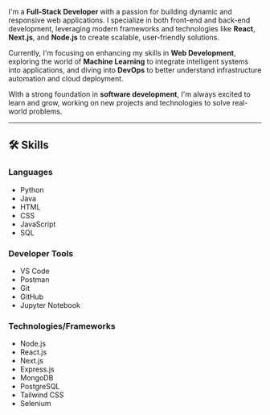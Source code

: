 I'm a **Full-Stack Developer** with a passion for building dynamic and responsive web applications. I specialize in both front-end and back-end development, leveraging modern frameworks and technologies like **React**, **Next.js**, and **Node.js** to create scalable, user-friendly solutions.

Currently, I'm focusing on enhancing my skills in **Web Development**, exploring the world of **Machine Learning** to integrate intelligent systems into applications, and diving into **DevOps** to better understand infrastructure automation and cloud deployment.

With a strong foundation in **software development**, I'm always excited to learn and grow, working on new projects and technologies to solve real-world problems.

---

## 🛠 Skills
### Languages
- Python
- Java
- HTML
- CSS
- JavaScript
- SQL

### Developer Tools
- VS Code
- Postman
- Git
- GitHub
- Jupyter Notebook

### Technologies/Frameworks
- Node.js
- React.js
- Next.js
- Express.js
- MongoDB
- PostgreSQL
- Tailwind CSS
- Selenium
